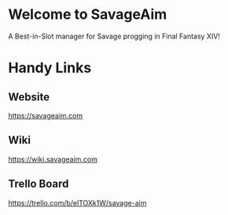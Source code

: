 # Welcome to SavageAim
A Best-in-Slot manager for Savage progging in Final Fantasy XIV!

# Handy Links
## Website
https://savageaim.com

## Wiki
https://wiki.savageaim.com

## Trello Board
https://trello.com/b/elTOXk1W/savage-aim
